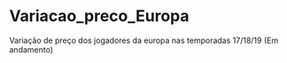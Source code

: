 # Variacao_preco_Europa
Variação de preço dos jogadores da europa nas temporadas 17/18/19 (Em andamento)
